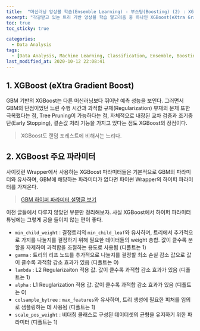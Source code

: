 ```yaml
---
title:  "머신러닝 앙상블 학습(Ensemble Learning) - 부스팅(Boosting) (2) : XGBoost"
excerpt: "각광받고 있는 트리 기반 앙상블 학습 알고리즘 중 하나인 XGBoost(eXtra Gradient Boost)에 대해 정리한 글입니다."
toc: true
toc_sticky: true

categories:
  - Data Analysis
tags:
  - [Data Analysis, Machine Learning, Classification, Ensemble, Boosting, Scikit learn, XGBoost]
last_modified_at: 2020-10-12 22:08:41
---
```


## 1. XGBoost (eXtra Gradient Boost)  

GBM 기반의 XGBoost는 다른 머신러닝보다 뛰어난 예측 성능을 보인다. 그러면서 GBM의 단점이었던 느린 수행 시간과 과적합 규제(Regularization) 부재의 문제 또한 극복했다는 점, Tree Pruning이 가능하다는 점, 자체적으로 내장된 교차 검증과 조기중단(Early Stopping), 결손값 처리 기능을 가지고 있다는 점도 XGBoost의 장점이다.   

> XGBoost도 랜덤 포레스트에 비해서는 느리다.   

## 2. XGBoost 주요 파라미터  

사이킷런 Wrapper에서 사용하는 XGBoost 파라미터들은 기본적으로 GBM의 파라미터와 유사하며, GBM에 해당하는 파라미터가 없다면 파이썬 Wrapper의 하이퍼 파라미터를 가져온다.   

> [GBM 하이퍼 파라미터 설명글 보기](https://ek-koh.github.io/data%20analysis/gbm/#3-gbm-%ED%95%98%EC%9D%B4%ED%8D%BC-%ED%8C%8C%EB%9D%BC%EB%AF%B8%ED%84%B0-%ED%8A%9C%EB%8B%9D)  

이전 글들에서 다루지 않았던 부분만 정리해보자. 사실 XGBoost에서 하이퍼 파라미터 튜닝에는 그렇게 공을 들이지 않는 편이 좋다.    

- `min_child_weight` : 결정트리의 `min_child_leaf`와 유사하며, 트리에서 추가적으로 가지를 나눌지를 결정하기 위해 필요한 데이터들의 weight 총합. 값이 클수록 분할을 자제하여 과적합을 조절하는 용도로 사용됨 (디폴트는 1)
- `gamma` : 트리의 리프 노드를 추가적으로 나눌지를 결정할 최소 손실 감소 값으로 값이 클수록 과적합 감소 효과가 있음 (디폴트는 0)
- `lambda` : L2 Regularizaiton 적용 값. 값이 클수록 과적합 감소 효과가 있음 (디폴트는 1)
- `alpha` : L1 Reuglarization 적용 값. 값이 클수록 과적합 감소 효과가 있음 (디폴트는 0)
- `colsample_bytree` : `max_features`와 유사하며, 트리 생성에 필요한 피처를 임의로 샘플링하는 데 사용됨 (디폴트는 1)
- `scale_pos_weight` : 비대칭 클래스로 구성된 데이터셋의 균형을 유지하기 위한 파라미터 (디폴트는 1)






